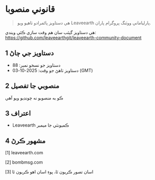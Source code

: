 # قانوني منصوبا

>ھي دستاويز پاڻمرادو ٺاھيو ويو Leaveearth پارلياماني ووٽنگ پروگرام پاران.

هي دستاويز گيٿب سان هم وقت سازي ڪئي ويندي: https://github.com/leaveearthgit/leaveearth-community-document

## 1 دستاويز جي ڄاڻ

- دستاويز جو نسخو نمبر: 88
- دستاويز ٺاهڻ جو وقت: 2025-10-03 (GMT)

## 2 منصوبي جا تفصيل

ڪو به منصوبو نه چونڊيو ويو آهي

## 3 اعتراف
* Leaveearth ڪميونٽي جا ميمبر

## 4 مشهور ڪرڻ
[1] leaveearth.com

[2] bombmsg.com

[3] اسان تصور ڪريون ٿا، پوءِ اسان اهو ڪريون ٿا